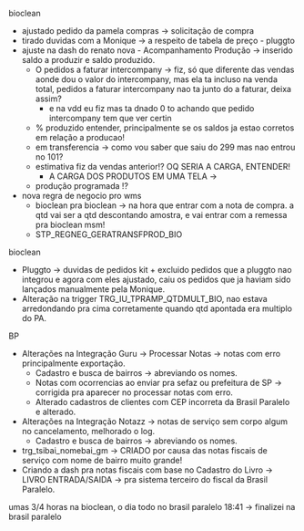 bioclean
- ajustado pedido da pamela compras → solicitação de compra
- tirado duvidas com a Monique → a respeito de tabela de preço - pluggto
- ajuste na dash do renato nova - Acompanhamento Produção → inserido saldo a produzir e saldo produzido.
	- O pedidos a faturar intercompany → fiz, só que diferente das vendas aonde dou o valor do intercompany, mas ela ta incluso na venda total, pedidos a faturar intercompany nao ta junto do a faturar, deixa assim?
		- e na vdd eu fiz mas ta dnado 0 to achando que pedido intercompany tem que ver certin
	- % produzido entender, principalmente se os saldos ja estao corretos em relação a producao!
	- em transferencia → como vou saber que saiu do 299 mas nao entrou no 101?
	- estimativa fiz da vendas anterior!? OQ SERIA A CARGA, ENTENDER!
		- A CARGA DOS PRODUTOS EM UMA TELA →
	- produção programada !?
- nova regra de negocio pro wms
	- bioclean pra bioclean → na hora que entrar com a nota de compra. a qtd vai ser a qtd descontando amostra, e vai entrar com a remessa pra bioclean msm!
	- STP_REGNEG_GERATRANSFPROD_BIO



bioclean
- Pluggto → duvidas de pedidos kit + excluido pedidos que a pluggto nao integrou e agora com eles ajustado, caiu os pedidos que ja haviam sido lançados manualmente pela Monique.
- Alteração na trigger TRG_IU_TPRAMP_QTDMULT_BIO, nao estava arredondando pra cima corretamente quando qtd apontada era multiplo do PA.


BP
- Alterações na Integração Guru → Processar Notas → notas com erro principalmente exportação.
	- Cadastro e busca de bairros → abreviando os nomes.
	- Notas com ocorrencias ao enviar pra sefaz ou prefeitura de SP → corrigida pra aparecer no processar notas com erro.
	- Alterado cadastros de clientes com CEP incorreta da Brasil Paralelo e alterado.
- Alterações na Integração Notazz → notas de serviço sem corpo algum no cancelamento, melhorado o log.
	- Cadastro e busca de bairros → abreviando os nomes.
- trg_tsibai_nomebai_gm → CRIADO por causa das notas fiscais de serviço com nome de bairro muito grande! 
- Criando  a dash pra notas fiscais com base no Cadastro do Livro → LIVRO ENTRADA/SAIDA → pra sistema terceiro do fiscal da Brasil Paralelo.

umas 3/4 horas na bioclean, o dia todo no brasil paralelo
18:41 → finalizei na brasil paralelo
